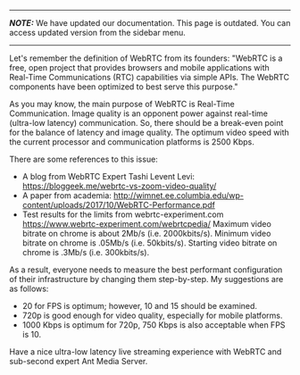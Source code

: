 ***
**_NOTE:_** We have updated our documentation. This page is outdated. You can access updated version from the sidebar menu.
***
Let's remember the definition of WebRTC from its founders: 
"WebRTC is a free, open project that provides browsers and mobile applications with Real-Time Communications (RTC) capabilities via simple APIs. The WebRTC components have been optimized to best serve this purpose."

As you may know, the main purpose of WebRTC is Real-Time Communication.
Image quality is an opponent power against real-time (ultra-low latency) communication.
So, there should be a break-even point for the balance of latency and image quality.
The optimum video speed with the current processor and communication platforms is 2500 Kbps.

There are some references to this issue:
- A blog from WebRTC Expert Tashi Levent Levi:  https://bloggeek.me/webrtc-vs-zoom-video-quality/
- A paper from academia: http://wimnet.ee.columbia.edu/wp-content/uploads/2017/10/WebRTC-Performance.pdf
- Test results for the limits from webrtc-experiment.com 
        https://www.webrtc-experiment.com/webrtcpedia/
        Maximum video bitrate on chrome is about 2Mb/s (i.e. 2000kbits/s).
        Minimum video bitrate on chrome is .05Mb/s (i.e. 50kbits/s).
        Starting video bitrate on chrome is .3Mb/s (i.e. 300kbits/s).

As a result, everyone needs to measure the best performant configuration of their infrastructure by changing them step-by-step.
My suggestions are as follows:
- 20 for FPS is optimum; however, 10 and 15 should be examined.
- 720p is good enough for video quality, especially for mobile platforms.
- 1000 Kbps is optimum for 720p, 750 Kbps is also acceptable when FPS is 10.

Have a nice ultra-low latency live streaming experience with WebRTC and sub-second expert Ant Media Server.